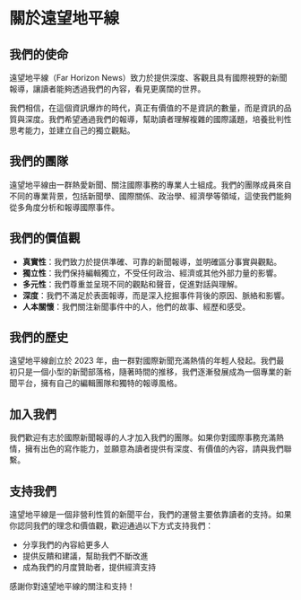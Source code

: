 # 關於遠望地平線

## 我們的使命

遠望地平線（Far Horizon News）致力於提供深度、客觀且具有國際視野的新聞報導，讓讀者能夠透過我們的內容，看見更廣闊的世界。

我們相信，在這個資訊爆炸的時代，真正有價值的不是資訊的數量，而是資訊的品質與深度。我們希望通過我們的報導，幫助讀者理解複雜的國際議題，培養批判性思考能力，並建立自己的獨立觀點。

## 我們的團隊

遠望地平線由一群熱愛新聞、關注國際事務的專業人士組成。我們的團隊成員來自不同的專業背景，包括新聞學、國際關係、政治學、經濟學等領域，這使我們能夠從多角度分析和報導國際事件。

## 我們的價值觀

- **真實性**：我們致力於提供準確、可靠的新聞報導，並明確區分事實與觀點。
- **獨立性**：我們保持編輯獨立，不受任何政治、經濟或其他外部力量的影響。
- **多元性**：我們尊重並呈現不同的觀點和聲音，促進對話與理解。
- **深度**：我們不滿足於表面報導，而是深入挖掘事件背後的原因、脈絡和影響。
- **人本關懷**：我們關注新聞事件中的人，他們的故事、經歷和感受。

## 我們的歷史

遠望地平線創立於 2023 年，由一群對國際新聞充滿熱情的年輕人發起。我們最初只是一個小型的新聞部落格，隨著時間的推移，我們逐漸發展成為一個專業的新聞平台，擁有自己的編輯團隊和獨特的報導風格。

## 加入我們

我們歡迎有志於國際新聞報導的人才加入我們的團隊。如果你對國際事務充滿熱情，擁有出色的寫作能力，並願意為讀者提供有深度、有價值的內容，請與我們聯繫。

## 支持我們

遠望地平線是一個非營利性質的新聞平台，我們的運營主要依靠讀者的支持。如果你認同我們的理念和價值觀，歡迎通過以下方式支持我們：

- 分享我們的內容給更多人
- 提供反饋和建議，幫助我們不斷改進
- 成為我們的月度贊助者，提供經濟支持

感謝你對遠望地平線的關注和支持！
